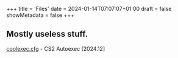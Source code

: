 +++
title = 'Files'
date = 2024-01-14T07:07:07+01:00
draft = false
showMetadata = false
+++
## Mostly useless stuff.

[coolexec.cfg](/files/coolexec.cfg) - CS2 Autoexec [2024.12]